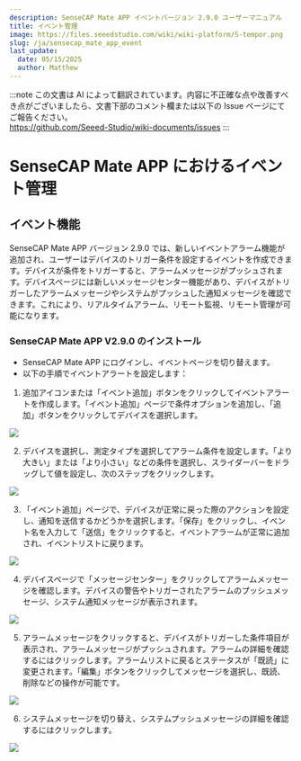 ```yaml
---
description: SenseCAP Mate APP イベントバージョン 2.9.0 ユーザーマニュアル
title: イベント管理
image: https://files.seeedstudio.com/wiki/wiki-platform/S-tempor.png
slug: /ja/sensecap_mate_app_event
last_update:
  date: 05/15/2025
  author: Matthew
---
```

:::note
この文書は AI によって翻訳されています。内容に不正確な点や改善すべき点がございましたら、文書下部のコメント欄または以下の Issue ページにてご報告ください。  
https://github.com/Seeed-Studio/wiki-documents/issues
:::

# SenseCAP Mate APP におけるイベント管理

## イベント機能

SenseCAP Mate APP バージョン 2.9.0 では、新しいイベントアラーム機能が追加され、ユーザーはデバイスのトリガー条件を設定するイベントを作成できます。デバイスが条件をトリガーすると、アラームメッセージがプッシュされます。デバイスページには新しいメッセージセンター機能があり、デバイスがトリガーしたアラームメッセージやシステムがプッシュした通知メッセージを確認できます。これにより、リアルタイムアラーム、リモート監視、リモート管理が可能になります。

### SenseCAP Mate APP V2.9.0 のインストール

- SenseCAP Mate APP にログインし、イベントページを切り替えます。
- 以下の手順でイベントアラートを設定します：

1. 追加アイコンまたは「イベント追加」ボタンをクリックしてイベントアラートを作成します。「イベント追加」ページで条件オプションを追加し、「追加」ボタンをクリックしてデバイスを選択します。

<div style={{textAlign:'center'}}><img src="https://files.seeedstudio.com/wiki/sensecap_mate_app/mate_app_2.png" style={{width:1000, height:'auto'}}/></div>

2. デバイスを選択し、測定タイプを選択してアラーム条件を設定します。「より大きい」または「より小さい」などの条件を選択し、スライダーバーをドラッグして値を設定し、次のステップをクリックします。

<div style={{textAlign:'center'}}><img src="https://files.seeedstudio.com/wiki/sensecap_mate_app/mate_app_3.png" style={{width:1000, height:'auto'}}/></div>

3. 「イベント追加」ページで、デバイスが正常に戻った際のアクションを設定し、通知を送信するかどうかを選択します。「保存」をクリックし、イベント名を入力して「送信」をクリックすると、イベントアラームが正常に追加され、イベントリストに戻ります。

<div style={{textAlign:'center'}}><img src="https://files.seeedstudio.com/wiki/sensecap_mate_app/mate_app_4.png" style={{width:1000, height:'auto'}}/></div>

4. デバイスページで「メッセージセンター」をクリックしてアラームメッセージを確認します。デバイスの警告やトリガーされたアラームのプッシュメッセージ、システム通知メッセージが表示されます。

<div style={{textAlign:'center'}}><img src="https://files.seeedstudio.com/wiki/sensecap_mate_app/mate_app_5.png" style={{width:1000, height:'auto'}}/></div>

5. アラームメッセージをクリックすると、デバイスがトリガーした条件項目が表示され、アラームメッセージがプッシュされます。アラームの詳細を確認するにはクリックします。アラームリストに戻るとステータスが「既読」に変更されます。「編集」ボタンをクリックしてメッセージを選択し、既読、削除などの操作が可能です。

<div style={{textAlign:'center'}}><img src="https://files.seeedstudio.com/wiki/sensecap_mate_app/mate_app_6.png" style={{width:1000, height:'auto'}}/></div>

6. システムメッセージを切り替え、システムプッシュメッセージの詳細を確認するにはクリックします。

<div style={{textAlign:'center'}}><img src="https://files.seeedstudio.com/wiki/sensecap_mate_app/mate_app_7.png" style={{width:1000, height:'auto'}}/></div>
